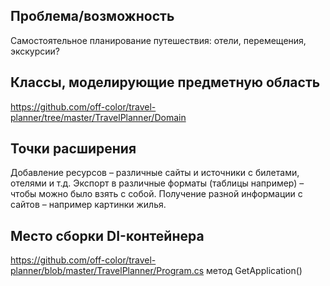 ## Проблема/возможность
Самостоятельное планирование путешествия: отели, перемещения, экскурсии?
## Классы, моделирующие предметную область
https://github.com/off-color/travel-planner/tree/master/TravelPlanner/Domain
## Точки расширения
Добавление ресурсов – различные сайты и источники с билетами, отелями и т.д.
Экспорт в различные форматы (таблицы например) – чтобы можно было взять с собой.
Получение разной информации с сайтов – например картинки жилья.
## Место сборки DI-контейнера
https://github.com/off-color/travel-planner/blob/master/TravelPlanner/Program.cs
метод GetApplication()
